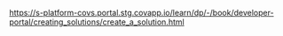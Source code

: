 https://s-platform-covs.portal.stg.covapp.io/learn/dp/-/book/developer-portal/creating_solutions/create_a_solution.html